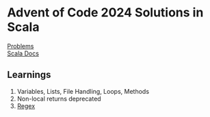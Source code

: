 # Advent of Code 2024 Solutions in Scala

[Problems](https://adventofcode.com/2024/) \
[Scala Docs](https://docs.scala-lang.org/)

## Learnings

1. Variables, Lists, File Handling, Loops, Methods
2. Non-local returns deprecated
3. [Regex](https://www.scala-lang.org/api/3.x/scala/util/matching/Regex.html)
